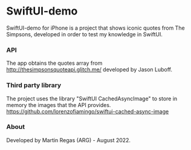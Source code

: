 # SwiftUI-demo

SwiftUI-demo for iPhone is a project that shows iconic quotes from The Simpsons, developed in order to test my knowledge in SwiftUI.

### API 

The app obtains the quotes array from http://thesimpsonsquoteapi.glitch.me/ developed by Jason Luboff.

### Third party library

The project uses the library "SwiftUI CachedAsyncImage" to store in memory the images that the API provides.
https://github.com/lorenzofiamingo/swiftui-cached-async-image

### About

Developed by Martin Regas (ARG) - August 2022.

